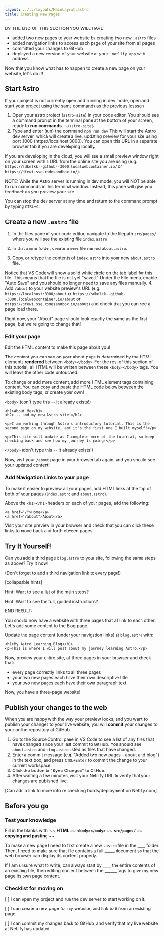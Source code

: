 ```yaml
---
layout: ../../layouts/MainLayout.astro
title: Creating New Pages
---
```


BY THE END OF THIS SECTION YOU WILL HAVE:
- added two new pages to your website by creating two new `.astro` files
- added navigation links to access each page of your site from all pages
- committed your changes to GitHub
- deployed a new version of your website at your `.netlify.app` web address

Now that you know what has to happen to create a new page on your website, let's do it!

## Start Astro

If your project is not currently open and running in dev mode, open and start your project using the same commands as the previous lessson

1. Open your astro project (`astro-site`) in your code editor.
You should see a command prompt in the terminal pane at the bottom of your screen, ready to **run commands**
`:~/astro-site$`
2. Type and enter (run) the command `npm run dev`
This will start the Astro dev server, which will create a live, updating preview for your site using port 3000 (https://localhost:3000). You can open this URL in a separate browser tab if you are developing locally. 

If you are developing in the cloud, you will see a small preview window right on your screen with a URL from the online site you are using (e.g. `https://sdkelkk--github--3000.localwebcontainer.io/` or `https://dfewi.sse.codesandbox.io/`).

NOTE: While the Astro server is running in dev mode, you will NOT be able to run commands in this terminal window. Instead, this pane will give you feedback as you preview your site.

You can stop the dev server at any time and return to the command prompt by typing `CTRL+C`.

## Create a new `.astro` file

1. In the files pane of your code editor, navigate to the filepath `src/pages/` where you will see the existing file `index.astro`

2. In that same folder, create a new file named `about.astro`.

3. Copy, or retype the contents of `index.astro` into your new `about.astro` file.

Notice that VS Code will show a solid white circle on the tab label for this file. This means that the file is not yet "saved." Under the File menu, enable "Auto Save" and you should no longer need to save any files manually.
4. Add `/about` to your website preview's URL (e.g. `https://localhost:3000/about` or `https://sdkelkk--github--3000.localwebcontainer.io/about` or `https://dfewi.sse.codesandbox.io/about`) and check that you can see a page load there.

Right now, your "About" page should look exactly the same as the first page, but we're going to change that!

### Edit your page

Edit the HTML content to make this page about you!

The content you can see on your about page is determined by the HTML elements **rendered** between `<body></body>`. For the rest of this section of this tutorial, all HTML will be written between these `<body></body>` tags. You will leave the other code untouched.

To change or add more content, add more HTML element tags containing content. You can copy and paste the HTML code below between the existing body tags, or create your own!

`<body>` (don't type this -- it already exists!)
```
<h1>About Me</h1>
<h2>... and my new Astro site!</h2>

<p>I am working through Astro's introductory tutorial. This is the second page on my website, and it's the first one I built myself!</p>

<p>This site will update as I complete more of the tutorial, so keep checking back and see how my journey is going!</p>
```
`</body>` (don't type this -- it already exists!)

Now, visit your `/about` page in your browser tab again, and you should see your updated content!

### Add Navigation Links to your page
To make it easier to preview all your pages, add HTML links at the top of both of your pages (`index.astro` and `about.astro`).

Above the `<h1></h1>` headers on each of your pages, add the following:

```
<a href="/">Home</a>
<a href="/about">About</a>
```

Visit your site preview in your browser and check that you can click these links to move back and forth etween pages.

## Try It Yourself!

Can you add a third page `blog.astro` to your site, following the same steps as above? Try it now!

(Don't forget to add a third navigation link to every page!)

[collapsable hints]

Hint: Want to see a list of the main steps?

Hint: Want to see the full, guided instructions?

END RESULT:

You should now have a website with three pages that all link to each other. Let's add some content to the Blog page.

Update the page content (under your navigation links) at `blog.astro` with:
```
<h1>My Astro Learning Blog</h1>
<p>This is where I will post about my journey learning Astro.</p>
```

Now, preview your entire site, all three pages in your browser and check that:
- every page correctly links to all three pages
- your two new pages each have their own descriptive title 
- your two new pages each have their own paragraph text

Now, you have a three-page website!

## Publish your changes to the web
When you are happy with the way your preview looks, and you want to publish your changes to your live website, you will **commit** your changes to your online repository at GitHub. 

1. Go to the Source Control pane in VS Code to see a list of any files that have changed since your last commit to GitHub. 
You should see `about.astro` and `blog.astro` listed as files that have changed.
2. Enter a commit message (e.g. "Added two new pages - about and blog") in the text box, and press `CTRL+Enter` to commit the change to your current workspace.
3. Click the button to "Sync Changes" to GitHub.
4. After waiting a few minutes, visit your Netilify URL to verify that your changes are published live.

[Can add a link to more info re checking builds/deployment on Netlify.com]

## Before you go

### Test your knowledge

Fill in the blanks with: ~~ **HTML** ~~ **`<body></body>`** ~~  **`src/pages/`** ~~ **copying and pasting** ~~

To make a new page I need to first create a new `.astro` file in the ____ folder. Then, I need to make sure that file contains a full _____ document so that the web browser can display its content properly. 

If I am unsure what to write, can always start by ____ the entire contents of an existing file, then editing content between the ______ tags to give my new page its own page content.


### Checklist for moving on
[ ] I can open my project and run the dev server to start working on it.

[ ] I can create a new page for my website, and link to it from an existing page.

[ ] I can commit my changes back to GitHub, and verify that my live website at Netlify has updated.
